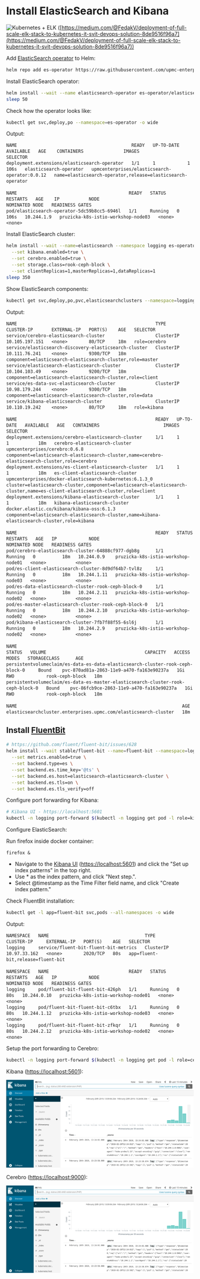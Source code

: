 # Install ElasticSearch and Kibana

![Kubernetes + ELK](https://cdn-images-1.medium.com/max/1200/1*779CspzO_Tgeyywv5z8nag.jpeg
"Kubernetes + ELK")
([https://medium.com/@FedakV/deployment-of-full-scale-elk-stack-to-kubernetes-it-svit-devops-solution-8de9516f96a7](https://medium.com/@FedakV/deployment-of-full-scale-elk-stack-to-kubernetes-it-svit-devops-solution-8de9516f96a7))

Add [ElasticSearch operator](https://github.com/upmc-enterprises/elasticsearch-operator)
to Helm:

```bash
helm repo add es-operator https://raw.githubusercontent.com/upmc-enterprises/elasticsearch-operator/master/charts/
```

Install ElasticSearch operator:

```bash
helm install --wait --name elasticsearch-operator es-operator/elasticsearch-operator --set rbac.enabled=True --namespace es-operator
sleep 50
```

Check how the operator looks like:

```bash
kubectl get svc,deploy,po --namespace=es-operator -o wide
```

Output:

```shell
NAME                                           READY   UP-TO-DATE   AVAILABLE   AGE    CONTAINERS               IMAGES                                          SELECTOR
deployment.extensions/elasticsearch-operator   1/1     1            1           106s   elasticsearch-operator   upmcenterprises/elasticsearch-operator:0.0.12   name=elasticsearch-operator,release=elasticsearch-operator

NAME                                          READY   STATUS    RESTARTS   AGE    IP           NODE                             NOMINATED NODE   READINESS GATES
pod/elasticsearch-operator-5dc59b8cc5-6946l   1/1     Running   0          106s   10.244.1.9   pruzicka-k8s-istio-workshop-node03   <none>           <none>
```

Install ElasticSearch cluster:

```bash
helm install --wait --name=elasticsearch --namespace logging es-operator/elasticsearch \
  --set kibana.enabled=true \
  --set cerebro.enabled=true \
  --set storage.class=rook-ceph-block \
  --set clientReplicas=1,masterReplicas=1,dataReplicas=1
sleep 350
```

Show ElasticSearch components:

```bash
kubectl get svc,deploy,po,pvc,elasticsearchclusters --namespace=logging -o wide
```

Output:

```shell
NAME                                                    TYPE        CLUSTER-IP       EXTERNAL-IP   PORT(S)    AGE   SELECTOR
service/cerebro-elasticsearch-cluster                   ClusterIP   10.105.197.151   <none>        80/TCP     18m   role=cerebro
service/elasticsearch-discovery-elasticsearch-cluster   ClusterIP   10.111.76.241    <none>        9300/TCP   18m   component=elasticsearch-elasticsearch-cluster,role=master
service/elasticsearch-elasticsearch-cluster             ClusterIP   10.104.103.49    <none>        9200/TCP   18m   component=elasticsearch-elasticsearch-cluster,role=client
service/es-data-svc-elasticsearch-cluster               ClusterIP   10.98.179.244    <none>        9300/TCP   18m   component=elasticsearch-elasticsearch-cluster,role=data
service/kibana-elasticsearch-cluster                    ClusterIP   10.110.19.242    <none>        80/TCP     18m   role=kibana

NAME                                                    READY   UP-TO-DATE   AVAILABLE   AGE   CONTAINERS                        IMAGES                                                    SELECTOR
deployment.extensions/cerebro-elasticsearch-cluster     1/1     1            1           18m   cerebro-elasticsearch-cluster     upmcenterprises/cerebro:0.6.8                             component=elasticsearch-elasticsearch-cluster,name=cerebro-elasticsearch-cluster,role=cerebro
deployment.extensions/es-client-elasticsearch-cluster   1/1     1            1           18m   es-client-elasticsearch-cluster   upmcenterprises/docker-elasticsearch-kubernetes:6.1.3_0   cluster=elasticsearch-cluster,component=elasticsearch-elasticsearch-cluster,name=es-client-elasticsearch-cluster,role=client
deployment.extensions/kibana-elasticsearch-cluster      1/1     1            1           18m   kibana-elasticsearch-cluster      docker.elastic.co/kibana/kibana-oss:6.1.3                 component=elasticsearch-elasticsearch-cluster,name=kibana-elasticsearch-cluster,role=kibana

NAME                                                    READY   STATUS    RESTARTS   AGE   IP            NODE                             NOMINATED NODE   READINESS GATES
pod/cerebro-elasticsearch-cluster-64888cf977-dgb8g      1/1     Running   0          18m   10.244.0.9    pruzicka-k8s-istio-workshop-node01   <none>           <none>
pod/es-client-elasticsearch-cluster-8d9df64b7-tvl8z     1/1     Running   0          18m   10.244.1.11   pruzicka-k8s-istio-workshop-node03   <none>           <none>
pod/es-data-elasticsearch-cluster-rook-ceph-block-0     1/1     Running   0          18m   10.244.2.11   pruzicka-k8s-istio-workshop-node02   <none>           <none>
pod/es-master-elasticsearch-cluster-rook-ceph-block-0   1/1     Running   0          18m   10.244.2.10   pruzicka-k8s-istio-workshop-node02   <none>           <none>
pod/kibana-elasticsearch-cluster-7fb7f88f55-6sl6j       1/1     Running   0          18m   10.244.2.9    pruzicka-k8s-istio-workshop-node02   <none>           <none>

NAME                                                                              STATUS   VOLUME                                     CAPACITY   ACCESS MODES   STORAGECLASS      AGE
persistentvolumeclaim/es-data-es-data-elasticsearch-cluster-rook-ceph-block-0     Bound    pvc-870ad81a-2863-11e9-a470-fa163e90237a   1Gi        RWO            rook-ceph-block   18m
persistentvolumeclaim/es-data-es-master-elasticsearch-cluster-rook-ceph-block-0   Bound    pvc-86fcb9ce-2863-11e9-a470-fa163e90237a   1Gi        RWO            rook-ceph-block   18m

NAME                                                              AGE
elasticsearchcluster.enterprises.upmc.com/elasticsearch-cluster   18m
```

## Install [FluentBit](https://fluentbit.io/)

```bash
# https://github.com/fluent/fluent-bit/issues/628
helm install --wait stable/fluent-bit --name=fluent-bit --namespace=logging \
  --set metrics.enabled=true \
  --set backend.type=es \
  --set backend.es.time_key='@ts' \
  --set backend.es.host=elasticsearch-elasticsearch-cluster \
  --set backend.es.tls=on \
  --set backend.es.tls_verify=off
```

Configure port forwarding for Kibana:

```bash
# Kibana UI - https://localhost:5601
kubectl -n logging port-forward $(kubectl -n logging get pod -l role=kibana -o jsonpath="{.items[0].metadata.name}") 5601:5601 &
```

Configure ElasticSearch:

Run firefox inside docker container:

```shell
firefox &
```

* Navigate to the [Kibana UI](https://localhost:5601) ([https://localhost:5601](https://localhost:5601))
  and click the "Set up index patterns" in the top right.
* Use * as the index pattern, and click "Next step.".
* Select @timestamp as the Time Filter field name, and click "Create index pattern."

Check FluentBit installation:

```bash
kubectl get -l app=fluent-bit svc,pods --all-namespaces -o wide
```

Output:

```shell
NAMESPACE   NAME                                    TYPE        CLUSTER-IP     EXTERNAL-IP   PORT(S)    AGE   SELECTOR
logging     service/fluent-bit-fluent-bit-metrics   ClusterIP   10.97.33.162   <none>        2020/TCP   80s   app=fluent-bit,release=fluent-bit

NAMESPACE   NAME                              READY   STATUS    RESTARTS   AGE   IP            NODE                             NOMINATED NODE   READINESS GATES
logging     pod/fluent-bit-fluent-bit-426ph   1/1     Running   0          80s   10.244.0.10   pruzicka-k8s-istio-workshop-node01   <none>           <none>
logging     pod/fluent-bit-fluent-bit-c6tbx   1/1     Running   0          80s   10.244.1.12   pruzicka-k8s-istio-workshop-node03   <none>           <none>
logging     pod/fluent-bit-fluent-bit-zfkqr   1/1     Running   0          80s   10.244.2.12   pruzicka-k8s-istio-workshop-node02   <none>           <none>
```

Setup the port forwarding to Cerebro:

```bash
kubectl -n logging port-forward $(kubectl -n logging get pod -l role=cerebro -o jsonpath="{.items[0].metadata.name}") 9000:9000 &
```

Kibana ([https://localhost:5601](https://localhost:5601)):

![Kibana](./kibana.png "Kibana")

Cerebro ([https://localhost:9000](https://localhost:9000)):

![Kibana](./kibana.png "Kibana")
